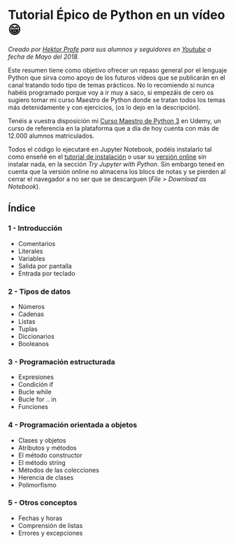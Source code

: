 # Tutorial Épico de Python en un vídeo 😁

*Creado por [Hektor Profe](http://hektorprofe.net) para sus alumnos y seguidores en [Youtube](https://youtube.com/channel/UCtjAOyZmqDXO-Oz87cZnWgw) a fecha de Mayo del 2018.*

Este resumen tiene como objetivo ofrecer un repaso general por el lenguaje Python que sirva como apoyo de los futuros vídeos que se publicarán en el canal tratando todo tipo de temas prácticos. No lo recomiendo si nunca habéis programado porque voy a ir muy a saco, si empezáis de cero os sugiero tomar mi curso Maestro de Python donde se tratan todos los temas más detenidamente y con ejercicios,  (os lo dejo en la descripción). 

Tenéis a vuestra disposición mi [Curso Maestro de Python 3](https://www.udemy.com/python-3-al-completo-desde-cero/?couponCode=YT10PYTHON) en Udemy, un curso de referencia en la plataforma que a día de hoy cuenta con más de 12.000 alumnos matriculados.

Todos el código lo ejecutaré en Jupyter Notebook, podéis instalarlo tal como enseñé en el [tutorial de instalación](https://www.youtube.com/watch?v=F80r_lsjgVU) o usar su [versión online](http://jupyter.org/try) sin instalar nada, en la sección *Try Jupyter with Python*. Sin embargo tened en cuenta que la versión online no almacena los blocs de notas y se pierden al cerrar el navegador a no ser que se descarguen (*File > Download as Notebook*).


## Índice

### 1 - Introducción

* Comentarios
* Literales
* Variables
* Salida por pantalla
* Entrada por teclado

### 2 - Tipos de datos

* Números
* Cadenas
* Listas
* Tuplas
* Diccionarios
* Booleanos

### 3 - Programación estructurada

* Expresiones
* Condición if
* Bucle while
* Bucle for .. in
* Funciones

### 4 - Programación orientada a objetos

* Clases y objetos
* Atributos y métodos
* El método constructor
* El método string
* Métodos de las colecciones
* Herencia de clases
* Polimorfismo

### 5 - Otros conceptos

* Fechas y horas
* Comprensión de listas
* Errores y excepciones
